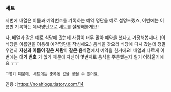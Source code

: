 ### 세트

저번에 배열은 이름과 예약번호를 기록하는 예약 명단을 예로 설명드렸죠, 
이번에는 이름만 기록하는 예약명단으로 세트를 설명해볼게요! 


자, 배열과 같은 예로 식당에 갔는데 사람이 너무 많아 예약을 했다고 가정해봅시다. 
(이 식당은 이름만을 이용해 예약명단을 작성해요.)
음식을 찾으러 식당에 다시 갔는데 정말 우연히 **자신과 이름이 같은 사람**이 
**같은 음식점**에서 예약을 한거에요! 
배열과 다르게 이번에는 **대기 번호** 가 없기 때문에 자신이 몇번째로 음식을
주문했는지 알기 어려울거에요 ㅜㅜ 

```그렇기 때문에, 세트에는 중복된 값을 넣을 수 없어요.```

인용 : https://noahlogs.tistory.com/14